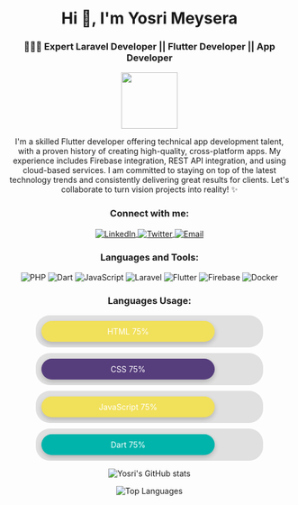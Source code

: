 <h1 align="center">Hi 👋, I'm Yosri Meysera</h1>
<h3 align="center">🧑🏽‍💻 Expert Laravel Developer || Flutter Developer || App Developer</h3>

<p align="center">
  <img src="https://media.giphy.com/media/26tn33aiTi1jkl6H6/giphy.gif" width="100"/>
</p>

<p align="center">
  I'm a skilled Flutter developer offering technical app development talent, with a proven history of creating high-quality, cross-platform apps. My experience includes Firebase integration, REST API integration, and using cloud-based services. I am committed to staying on top of the latest technology trends and consistently delivering great results for clients. Let's collaborate to turn vision projects into reality! ✨
</p>

<h3 align="center">Connect with me:</h3>
<p align="center">
  <a href="https://www.linkedin.com/in/your-linkedin-profile/" target="_blank">
    <img align="center" src="https://img.shields.io/badge/-LinkedIn-%230077B5?style=for-the-badge&logo=linkedin&logoColor=white" alt="LinkedIn"/>
  </a>
  <a href="https://twitter.com/your-twitter-profile" target="_blank">
    <img align="center" src="https://img.shields.io/badge/-Twitter-%231DA1F2?style=for-the-badge&logo=twitter&logoColor=white" alt="Twitter"/>
  </a>
  <a href="mailto:your-email@example.com">
    <img align="center" src="https://img.shields.io/badge/-Email-D14836?style=for-the-badge&logo=gmail&logoColor=white" alt="Email"/>
  </a>
</p>

<h3 align="center">Languages and Tools:</h3>
<p align="center">
  <img src="https://img.shields.io/badge/PHP-777BB4?style=for-the-badge&logo=php&logoColor=white" alt="PHP"/>
  <img src="https://img.shields.io/badge/Dart-0175C2?style=for-the-badge&logo=dart&logoColor=white" alt="Dart"/>
  <img src="https://img.shields.io/badge/JavaScript-323330?style=for-the-badge&logo=javascript&logoColor=F7DF1E" alt="JavaScript"/>
  <img src="https://img.shields.io/badge/Laravel-FF2D20?style=for-the-badge&logo=laravel&logoColor=white" alt="Laravel"/>
  <img src="https://img.shields.io/badge/Flutter-02569B?style=for-the-badge&logo=flutter&logoColor=white" alt="Flutter"/>
  <img src="https://img.shields.io/badge/Firebase-FFCA28?style=for-the-badge&logo=firebase&logoColor=black" alt="Firebase"/>
  <img src="https://img.shields.io/badge/Docker-2496ED?style=for-the-badge&logo=docker&logoColor=white" alt="Docker"/>
</p>

<h3 align="center">Languages Usage:</h3>

<div style="width: 80%; margin: auto;">
  <div style="background-color: #e0e0e0; border-radius: 25px; padding: 10px; overflow: hidden; margin-bottom: 10px;">
    <div style="width: 75%; background-color: #f1e05a; padding: 10px; border-radius: 25px; text-align: center; color: white; box-shadow: 0 4px 8px rgba(0, 0, 0, 0.2);">
      HTML 75%
    </div>
  </div>
  <div style="background-color: #e0e0e0; border-radius: 25px; padding: 10px; overflow: hidden; margin-bottom: 10px;">
    <div style="width: 75%; background-color: #563d7c; padding: 10px; border-radius: 25px; text-align: center; color: white; box-shadow: 0 4px 8px rgba(0, 0, 0, 0.2);">
      CSS 75%
    </div>
  </div>
  <div style="background-color: #e0e0e0; border-radius: 25px; padding: 10px; overflow: hidden; margin-bottom: 10px;">
    <div style="width: 75%; background-color: #f1e05a; padding: 10px; border-radius: 25px; text-align: center; color: white; box-shadow: 0 4px 8px rgba(0, 0, 0, 0.2);">
      JavaScript 75%
    </div>
  </div>
  <div style="background-color: #e0e0e0; border-radius: 25px; padding: 10px; overflow: hidden; margin-bottom: 10px;">
    <div style="width: 75%; background-color: #00B4AB; padding: 10px; border-radius: 25px; text-align: center; color: white; box-shadow: 0 4px 8px rgba(0, 0, 0, 0.2);">
      Dart 75%
    </div>
  </div>
</div>

<p align="center">
  <img src="https://github-readme-stats.vercel.app/api?username=your-username&show_icons=true&theme=radical" alt="Yosri's GitHub stats"/>
</p>

<p align="center">
  <img src="https://github-readme-stats.vercel.app/api/top-langs/?username=your-username&layout=compact&theme=radical" alt="Top Languages"/>
</p>